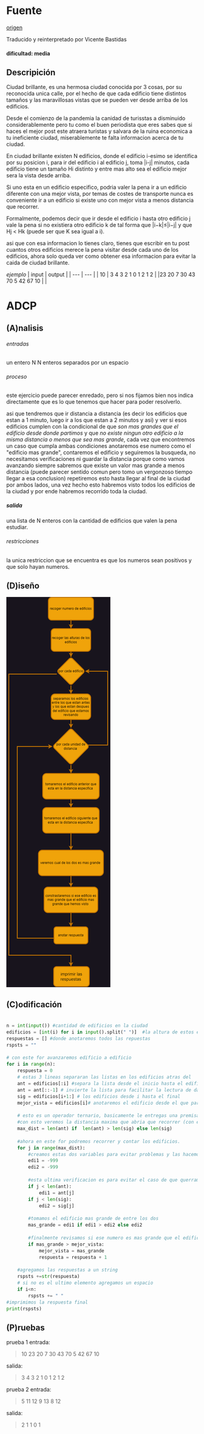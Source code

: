 # Fuente 
[origen](https://codeforces.com/gym/103185/problem/E)

Traducido y reinterpretado por Vicente Bastidas 

#### dificultad: media 

## Descripición 

Ciudad brillante, es una hermosa ciudad conocida por 3 cosas, por su reconocida unica calle, por el hecho de que cada edificio tiene distintos tamaños y las maravillosas vistas que se pueden ver desde arriba de los edificios.

Desde el comienzo de la pandemia la canidad de turisstas a disminuido considerablemente pero tu como el buen periodista que eres sabes que si haces el mejor post este atraera turistas y salvara de la ruina economica a tu ineficiente ciudad, miserablemente te falta informacion acerca de tu ciudad. 

En ciudad brillante existen N edificios, donde el edificio i-esimo se identifica por su posicion i, para ir del edificio i al edificio j, toma |i-j| minutos, cada edificio tiene un tamaño Hi distinto y entre mas alto sea el edificio mejor sera la vista desde arriba.

Si uno esta en un edificio especifico, podria valer la pena ir a un edificio diferente con una mejor vista, por temas de costes de transporte  nunca es conveniente ir a un edificio si existe uno con mejor vista a menos distancia que recorrer.

Formalmente, podemos decir que ir desde el edificio i hasta otro edificio j vale la pena si no existiera otro edificio k de tal forma que |i−k|≤|i−j| y que Hj < Hk (puede ser que K sea igual a i).

asi que con esa informacion lo tienes claro, tienes que escribir en tu post cuantos otros edificios merece la pena visitar desde cada uno de los edificios, ahora solo queda ver como obtener esa informacion para evitar la caida de ciudad brillante. 

*ejemplo*
| input | output | 
| --- | --- |
| 10 | 3 4 3 2 1 0 1 2 1 2 |
|23 20 7 30 43 70 5 42 67 10 | | 
# ADCP

## (A)nalisis

###### entradas

un entero N 
N enteros separados por un espacio 

###### proceso

este ejercicio puede parecer enredado, pero si nos fijamos bien nos indica directamente que es lo que tenemos que hacer para poder resolverlo. 

asi que tendremos que ir distancia a distancia (es decir los edificios que estan a 1 minuto, luego ir a los que estan a 2 minutos y asi) y ver si esos edificios cumplen con la condicional de que _son mas grandes que el edificio desde donde partimos_ y que _no existe ningun otro edificio a la misma distancia o menos que sea mas grande_, cada vez que encontremos un caso que cumpla ambas condiciones anotaremos ese numero como el "edificio mas grande", contaremos el edificio y seguiremos la busqueda, no necesitamos verificaciones ni guardar la distancia porque como vamos avanzando siempre sabremos que existe un valor mas grande a menos distancia (puede parecer sentido comun pero tomo un vergonzoso tiempo llegar a esa conclusion) repetiremos esto hasta llegar al final de la ciudad por ambos lados, una vez hecho esto habremos visto todos los edificios de la ciudad y por ende habremos recorrido toda la ciudad. 

##### salida

una lista de N enteros con la cantidad de edificios que valen la pena estudiar. 

###### restricciones 

la unica restriccion que se encuentra es que los numeros sean positivos y que solo hayan numeros. 

## (D)iseño

![](Diagrama%20.png)

## (C)odificación
```py

n = int(input()) #cantidad de edificios en la ciudad
edificios = [int(i) for i in input().split(" ")]  #la altura de estos edificios
respuestas = [] #donde anotaremos todos las repuestas 
rspsts = ""

# con este for avanzaremos edificio a edificio
for i in range(n):
    respuesta = 0
    # estas 3 lineas separaran las listas en los edificios atras del 
    ant = edificios[:i] #separa la lista desde el inicio hasta el edificio i
    ant = ant[::-1] # invierte la lista para facilitar la lectura de datos 
    sig = edificios[i+1:] # los edificios desde i hasta el final 
    mejor_vista = edificios[i]# anotaremos el edificio desde el que partimos como el primero mas alto para que las matematicas funcionen
    
    # esto es un operador ternario, basicamente le entregas una premisa que puede ser verdadera o falsa y el ternario va a entregar una de las dos opciones 
    #con esto veremos la distancia maxima que abria que recorrer (con esto no nos preocuparemos por el largo de ambas listas)
    max_dist = len(ant) if  len(ant) > len(sig) else len(sig)  
    
    #ahora en este for podremos recorrer y contar los edificios.
    for j in range(max_dist):
        #creamos estas dos variables para evitar problemas y las hacemos numeros negativos para evitar problemas
        edi1 = -999
        edi2 = -999

        #esta ultima verificacion es para evitar el caso de que querramos ir a una posicion que ya esta 
        if j < len(ant):
            edi1 = ant[j]
        if j < len(sig):
            edi2 = sig[j] 

        #tomamos el edificio mas grande de entre los dos 
        mas_grande = edi1 if edi1 > edi2 else edi2

        #finalmente revisamos si ese numero es mas grande que el edificio
        if mas_grande > mejor_vista:
            mejor_vista = mas_grande
            respuesta = respuesta + 1
    
    #agregamos las respuestas a un string 
    rspsts +=str(respuesta)
    # si no es el ultimo elemento agregamos un espacio
    if i<n:
        rspsts += " "
#imprimimos la respuesta final
print(rspsts)


```
## (P)ruebas 

prueba 1
entrada: 
> 10
> 23 20 7 30 43 70 5 42 67 10

salida:
> 3 4 3 2 1 0 1 2 1 2

prueba 2
entrada: 
> 5 
> 11 12 9 13 8 12

salida: 
> 2 1 1 0 1
